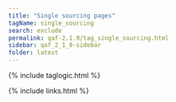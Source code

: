 ```yaml
---
title: "Single sourcing pages"
tagName: single_sourcing
search: exclude
permalink: qaf-2.1.9/tag_single_sourcing.html
sidebar: qaf_2_1_9-sidebar
folder: latest
---
```

{% include taglogic.html %}

{% include links.html %}
